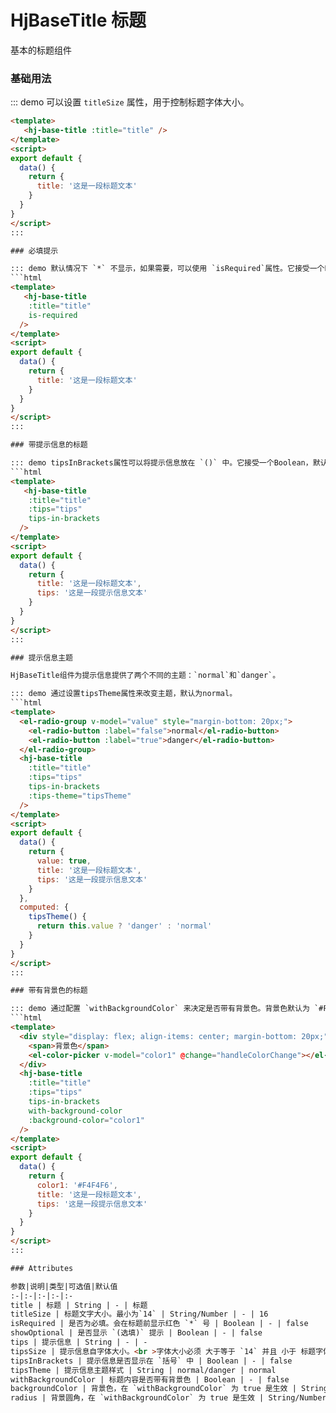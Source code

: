 # HjBaseTitle 标题

基本的标题组件

### 基础用法

::: demo 可以设置 `titleSize` 属性，用于控制标题字体大小。
```html
<template>
   <hj-base-title :title="title" />
</template>
<script>
export default {
  data() {
    return {
      title: '这是一段标题文本'
    }
  }
}
</script>
:::  

### 必填提示

::: demo 默认情况下 `*` 不显示，如果需要，可以使用 `isRequired`属性。它接受一个Boolean，默认为false，设置为true即为启用。
```html
<template>
   <hj-base-title 
    :title="title"
    is-required
  />
</template>
<script>
export default {
  data() {
    return {
      title: '这是一段标题文本'
    }
  }
}
</script>
::: 

### 带提示信息的标题

::: demo tipsInBrackets属性可以将提示信息放在 `()` 中。它接受一个Boolean，默认为false，设置为true即为启用；同时可以设置 `titleSize` 属性，用于控制提示信息字体大小。
```html
<template>
   <hj-base-title 
    :title="title" 
    :tips="tips"
    tips-in-brackets
  />
</template>
<script>
export default {
  data() {
    return {
      title: '这是一段标题文本',
      tips: '这是一段提示信息文本'
    }
  }
}
</script>
:::  

### 提示信息主题

HjBaseTitle组件为提示信息提供了两个不同的主题：`normal`和`danger`。

::: demo 通过设置tipsTheme属性来改变主题，默认为normal。
```html
<template>
  <el-radio-group v-model="value" style="margin-bottom: 20px;">
    <el-radio-button :label="false">normal</el-radio-button>
    <el-radio-button :label="true">danger</el-radio-button>
  </el-radio-group>
  <hj-base-title 
    :title="title" 
    :tips="tips"
    tips-in-brackets
    :tips-theme="tipsTheme"
  />
</template>
<script>
export default {
  data() {
    return {
      value: true,
      title: '这是一段标题文本',
      tips: '这是一段提示信息文本'
    }
  },
  computed: {
    tipsTheme() {
      return this.value ? 'danger' : 'normal' 
    }
  }
}
</script>
:::

### 带有背景色的标题

::: demo 通过配置 `withBackgroundColor` 来决定是否带有背景色。背景色默认为 `#F4F4F6`，可以通过 `backgroundColor`来设置，还可通过设置 `radius` 属性来决定背景的圆角大小。
```html
<template>
  <div style="display: flex; align-items: center; margin-bottom: 20px;">
    <span>背景色</span>
    <el-color-picker v-model="color1" @change="handleColorChange"></el-color-picker>
  </div>
  <hj-base-title 
    :title="title" 
    :tips="tips"
    tips-in-brackets
    with-background-color
    :background-color="color1"
  />
</template>
<script>
export default {
  data() {
    return {
      color1: '#F4F4F6',
      title: '这是一段标题文本',
      tips: '这是一段提示信息文本'
    }
  }
}
</script>
:::

### Attributes

参数|说明|类型|可选值|默认值
:-|:-|:-|:-|:-
title | 标题 | String | - | 标题
titleSize | 标题文字大小。最小为`14` | String/Number | - | 16
isRequired | 是否为必填。会在标题前显示红色 `*` 号 | Boolean | - | false
showOptional | 是否显示 `(选填)` 提示 | Boolean | - | false
tips | 提示信息 | String | - | -
tipsSize | 提示信息自字体大小。<br >字体大小必须 大于等于 `14` 并且 小于 标题字体大小 | String/Number | - | 14
tipsInBrackets | 提示信息是否显示在 `括号` 中 | Boolean | - | false
tipsTheme | 提示信息主题样式 | String | normal/danger | normal
withBackgroundColor | 标题内容是否带有背景色 | Boolean | - | false
backgroundColor | 背景色，在 `withBackgroundColor` 为 true 是生效 | String | - | #F4F4F6
radius | 背景圆角，在 `withBackgroundColor` 为 true 是生效 | String/Number | - | 5